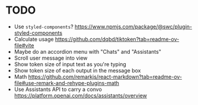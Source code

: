 # TODO

- Use `styled-components`? https://www.npmjs.com/package/@swc/plugin-styled-components
- Calculate usage https://github.com/dqbd/tiktoken?tab=readme-ov-file#vite
- Maybe do an accordion menu with "Chats" and "Assistants"
- Scroll user message into view
- Show token size of input text as you're typing
- Show token size of each output in the message box
- Math https://github.com/remarkjs/react-markdown?tab=readme-ov-file#use-remark-and-rehype-plugins-math
- Use Assistants API to carry a convo https://platform.openai.com/docs/assistants/overview
